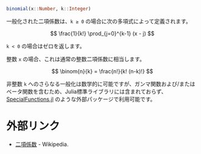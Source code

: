 ```julia
binomial(x::Number, k::Integer)
```

一般化された二項係数は、`k ≥ 0` の場合に次の多項式によって定義されます。

$$
\frac{1}{k!} \prod_{j=0}^{k-1} (x - j)
$$

`k < 0` の場合はゼロを返します。

整数 `x` の場合、これは通常の整数二項係数に相当します。

$$
\binom{n}{k} = \frac{n!}{k! (n-k)!}
$$

非整数 `k` へのさらなる一般化は数学的に可能ですが、ガンマ関数および/またはベータ関数を含むため、Julia標準ライブラリには含まれておらず、[SpecialFunctions.jl](https://github.com/JuliaMath/SpecialFunctions.jl) のような外部パッケージで利用可能です。

# 外部リンク

  * [二項係数](https://en.wikipedia.org/wiki/Binomial_coefficient) - Wikipedia.
